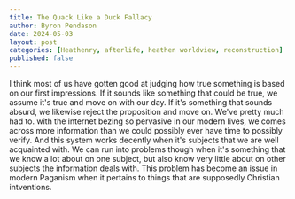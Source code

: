 ```yaml
---
title: The Quack Like a Duck Fallacy
author: Byron Pendason
date: 2024-05-03
layout: post
categories: [Heathenry, afterlife, heathen worldview, reconstruction]
published: false
---
```


I think most of us have gotten good at judging how true something is based on our first impressions. If it sounds like something that could be true, we assume it's true and move on with our day. If it's something that sounds absurd, we likewise reject the proposition and move on. We've pretty much had to. with the internet bezing so pervasive in our modern lives, we comes across more information than we could possibly ever have time to possibly verify. And this system works decently when it's subjects that we are well acquainted with. We can run into problems though when it's something that we know a lot about on one subject, but also know very little about on other subjects the information deals with. This problem has become an issue in modern Paganism when it pertains to things that are supposedly Christian intventions.